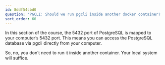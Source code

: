 ```yaml
---
id: 8ddf54cbd0
question: 'PGCLI: Should we run pgcli inside another docker container?'
sort_order: 60
---
```


In this section of the course, the 5432 port of PostgreSQL is mapped to your computer’s 5432 port. This means you can access the PostgreSQL database via pgcli directly from your computer.

So, no, you don’t need to run it inside another container. Your local system will suffice.